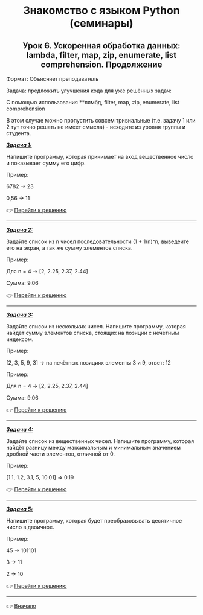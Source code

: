 <a id="return"></a>

<center>

# Знакомство с языком Python (семинары)

## Урок 6. Ускоренная обработка данных: lambda, filter, map, zip, enumerate, list comprehension. Продолжение

</center>

Формат: Объясняет преподаватель

Задача: предложить улучшения кода для уже решённых задач:

С помощью использования **лямбд, filter, map, zip, enumerate, list comprehension

В этом случае можно пропустить совсем тривиальные (т.е. задачу 1 или 2 тут точно решать не имеет смысла) - исходите из уровня группы и студента.

<u>***Задача 1:***</u>

Напишите программу, которая принимает на вход вещественное число и показывает сумму его цифр. 

Пример:

6782 -> 23

0,56 -> 11

:point_right: [Перейти к решению](https://github.com/ANT050/Homework_17.01.2022/blob/main/Task_1.py "Открыть")

---

<u>***Задача 2:***</u>

Задайте список из n чисел последовательности (1 + 1/n)^n, выведеите его на экран, а так же сумму элементов списка.

Пример:

Для n = 4 -> [2, 2.25, 2.37, 2.44]

Сумма: 9.06

:point_right: [Перейти к решению](https://github.com/ANT050/Homework_17.01.2022/blob/main/Task_2.py "Открыть")

---

<u>***Задача 3:***</u>

Задайте список из нескольких чисел. Напишите программу, которая найдёт сумму элементов списка, стоящих на позиции с нечетным индексом.

Пример:

[2, 3, 5, 9, 3] -> на нечётных позициях элементы 3 и 9, ответ: 12

Пример:

Для n = 4 -> [2, 2.25, 2.37, 2.44]

Сумма: 9.06

:point_right: [Перейти к решению](https://github.com/ANT050/Homework_17.01.2022/blob/main/Task_3.py "Открыть")

---

<u>***Задача 4:***</u>

Задайте список из вещественных чисел. Напишите программу, которая найдёт разницу между максимальным и минимальным значением дробной части элементов, отличной от 0.

Пример:

[1.1, 1.2, 3.1, 5, 10.01] => 0.19

:point_right: [Перейти к решению](https://github.com/ANT050/Homework_17.01.2022/blob/main/Task_4.py "Открыть")

---

<u>***Задача 5:***</u>

Напишите программу, которая будет преобразовывать десятичное число в двоичное.

Пример:

45 -> 101101

3 -> 11

2 -> 10

:point_right: [Перейти к решению](https://github.com/ANT050/Homework_17.01.2022/blob/main/Task_5.py "Открыть")

---

:point_right: [Вначало](#return "Вернуться вначало")